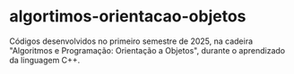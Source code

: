 # algortimos-orientacao-objetos
 
Códigos desenvolvidos no primeiro semestre de 2025, na cadeira "Algoritmos e Programação: Orientação a Objetos", durante o aprendizado da linguagem C++.
